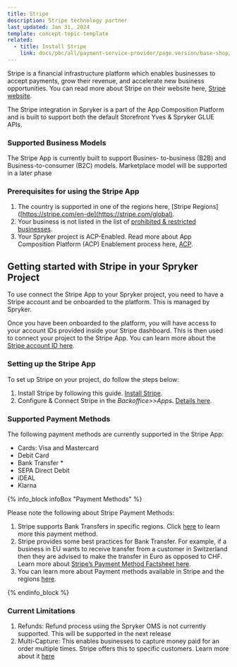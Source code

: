 ```yaml
---
title: Stripe
description: Stripe technology partner
last_updated: Jan 31, 2024
template: concept-topic-template
related:
  - title: Install Stripe
    link: docs/pbc/all/payment-service-provider/page.version/base-shop/third-party-integrations/stripe/install-stripe.html
---
```


Stripe is a financial infrastructure platform which enables businesses to accept payments, grow their revenue, and accelerate new business opportunities. You can read more about Stripe on their website here, [Stripe website](https://stripe.com/en-de).

The Stripe integration in Spryker is a part of the App Composition Platform and is built to support both the default Storefront Yves & Spryker GLUE APIs. 

### Supported Business Models
The Stripe App is currently built to support Busines- to-business (B2B) and Business-to-consumer (B2C) models. Marketplace model will be supported in a later phase

### Prerequisites for using the Stripe App
1. The country is supported in one of the regions here, [Stripe Regions]([https://stripe.com/en-de](https://stripe.com/global).
2. Your business is not listed in the list of [prohibited & restricted businesses](https://stripe.com/legal/restricted-businesses).
3. Your Spryker project is ACP-Enabled. Read more about App Composition Platform (ACP) Enablement process here, [ACP](https://docs.spryker.com/docs/acp/user/app-composition-platform-installation.html).

## Getting started with Stripe in your Spryker Project
To use connect the Stripe App to your Spryker project, you need to have a Stripe account and be onboarded to the platform. This is managed by Spryker.

Once you have been onboarded to the platform, you will have access to your account IDs provided inside your Stripe dashboard. This is then used to connect your project to the Stripe App. You can learn more about the [Stripe account ID here](https://stripe.com/docs/payments/account).

### Setting up the Stripe App
To set up Stripe on your project, do follow the steps below:
1. Install Stripe by following this guide. [Install Stripe](/docs/pbc/all/payment-service-provider/{{page.version}}/base-shop/third-party-integrations/stripe/install-stripe.html).
2. Configure & Connect Stripe in the *Backoffice>>Apps*. [Details here](/docs/pbc/all/payment-service-provider/{{page.version}}/base-shop/third-party-integrations/stripe/configure-stripe.html).

### Supported Payment Methods
The following payment methods are currently supported in the Stripe App:
- Cards: Visa and Mastercard
- Debit Card
- Bank Transfer *
- SEPA Direct Debit
- iDEAL
- Klarna

{% info_block infoBox "Payment Methods" %}

Please note the following about Stripe Payment Methods:
1. Stripe supports Bank Transfers in specific regions. Click [here](https://stripe.com/docs/payments/bank-transfers) to learn more this payment method.
2. Stripe provides some best practices for Bank Transfer. For example, if a business in EU wants to receive transfer from a customer in Switzerland then they are advised to make the transfer in Euro as opposed to CHF. Learn more about [Stripe’s Payment Method Factsheet here](https://stripe.com/ie/guides/payment-methods-guide#4-payment-methods-fact-sheets).
3. You can learn more about Payment methods available in Stripe and the regions [here](https://stripe.com/docs/payments/payment-methods/overview).

{% endinfo_block %}

### Current Limitations
1. Refunds: Refund process using the Spryker OMS is not currently supported. This will be supported in the next release
2. Multi-Capture: This enables businesses to capture money paid for an order multiple times. Stripe offers this to specific customers. Learn more about it [here](https://support.stripe.com/questions/understanding-blended-interchange-pricing)
